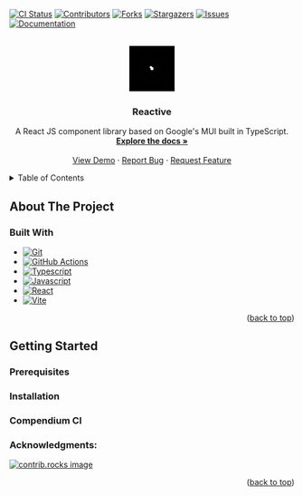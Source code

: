 [![CI Status][ci-shield]][ci-url]
[![Contributors][contributors-shield]][contributors-url]
[![Forks][forks-shield]][forks-url]
[![Stargazers][stars-shield]][stars-url]
[![Issues][issues-shield]][issues-url]
[![Documentation][mkdocs-shield]][docs-url]

<br />
<div align="center">
  <a href="https://github.com/parkermmr/reactive">
    <img src="docs/img/logo.svg" alt="Logo" width="80" height="80" style="filter: invert(1);">
  </a>

  <h3 align="center">Reactive</h3>

  <p align="center">
    A React JS component library based on Google's MUI built in TypeScript.
    <br />
    <a href="https://reactive.teampixl.info"><strong>Explore the docs »</strong></a>
    <br />
    <br />
    <a href="https://github.com/parkermmr/reactive">View Demo</a>
    &middot;
    <a href="https://github.com/parkermmr/reactive/issues/new?labels=bug&template=bug-report---.md">Report Bug</a>
    &middot;
    <a href="https://https://github.com/parkermmr/reactive/issues/new?labels=enhancement&template=feature-request---.md">Request Feature</a>
  </p>
</div>

<details>
  <summary>Table of Contents</summary>
  <ol>
    <li>
      <a href="#about-the-project">About The Project</a>
      <ul>
        <li><a href="#built-with">Built With</a></li>
      </ul>
    </li>
    <li>
      <a href="#getting-started">Getting Started</a>
      <ul>
        <li><a href="#prerequisites">Prerequisites</a></li>
        <li><a href="#installation">Installation</a></li>
      </ul>
    </li>
    <li>
      <a href="#usage">Usage</a>
      <ul>
        <li><a href="#compendium-ci">Compendium CI</a></li>
      </ul>
    </li>
    <li><a href="#acknowledgments">Acknowledgments</a></li>
  </ol>
</details>

## About The Project


### Built With

<p align="center">

- [![Git][git-shield]][git-url]
- [![GitHub Actions][github-actions-shield]][github-actions-url]
- [![Typescript][typescript-shield]][typescript-url]
- [![Javascript][javascript-shield]][javascript-url]
- [![React][react-shield]][react-url]
- [![Vite][vite-shield]][vite-url]

</p>
<p align="right">(<a href="#readme-top">back to top</a>)</p>

## Getting Started

### Prerequisites

### Installation

### Compendium CI

### Acknowledgments:

<a href="https://github.com/parkermmr/reactive/graphs/contributors">
  <img src="https://contrib.rocks/image?repo=parkermmr/reactive" alt="contrib.rocks image" />
</a>

<p align="right">(<a href="#readme-top">back to top</a>)</p>


[ci-url]: https://github.com/parkermmr/reactive/actions/workflows/compendium.yml
[contributors-url]: https://github.com/parkermmr/reactive/graphs/contributors
[stars-url]: https://github.com/parkermmr/reactive/stargazers
[forks-url]: https://github.com/parkermmr/reactive/network/members
[issues-url]: https://github.com/parkermmr/reactive/issues
[git-url]: https://git-scm.com/
[docker-url]: https://www.docker.com/
[compendium-url]: https://github.com/parkermmr/compendium
[docs-url]: https://reactive.teampixl.info
[python-url]: https://www.python.org/
[github-actions-url]: https://github.com/features/actions
[typescript-url]: https://www.typescriptlang.org/
[javascript-url]: https://developer.mozilla.org/en-US/docs/Web/JavaScript
[react-url]: https://react.dev/
[vite-url]: https://vite.dev/
[java-url]: https://www.java.com/en/
[maven-url]: https://maven.apache.org/
[gradle-url]: https://gradle.org/


[contributors-shield]: https://img.shields.io/github/contributors/parkermmr/compendium.svg?style=for-the-badge
[ci-shield]: https://img.shields.io/github/actions/workflow/status/parkermmr/compendium/publish.yml?branch=main&style=for-the-badge
[forks-shield]: https://img.shields.io/github/forks/parkermmr/compendium.svg?style=for-the-badge
[stars-shield]: https://img.shields.io/github/stars/parkermmr/compendium.svg?style=for-the-badge
[issues-shield]: https://img.shields.io/github/issues/parkermmr/compendium.svg?style=for-the-badge
[mkdocs-shield]: https://img.shields.io/badge/docs-online-green?style=for-the-badge
[typescript-shield]: https://img.shields.io/badge/TypeScript-3178C6?style=for-the-badge&logo=typescript&logoColor=white
[javascript-shield]: https://img.shields.io/badge/JavaScript-F7DF1E?style=for-the-badge&logo=javascript&logoColor=black
[react-shield]: https://img.shields.io/badge/React-61DAFB?style=for-the-badge&logo=react&logoColor=white
[vite-shield]: https://img.shields.io/badge/Vite-646CFF?style=for-the-badge&logo=vite&logoColor=white
[git-shield]: https://img.shields.io/badge/Git-F05032?style=for-the-badge&logo=Git&logoColor=white
[github-actions-shield]: https://img.shields.io/badge/GitHub%20Actions-2088FF?style=for-the-badge&logo=GitHub%20Actions&logoColor=white
